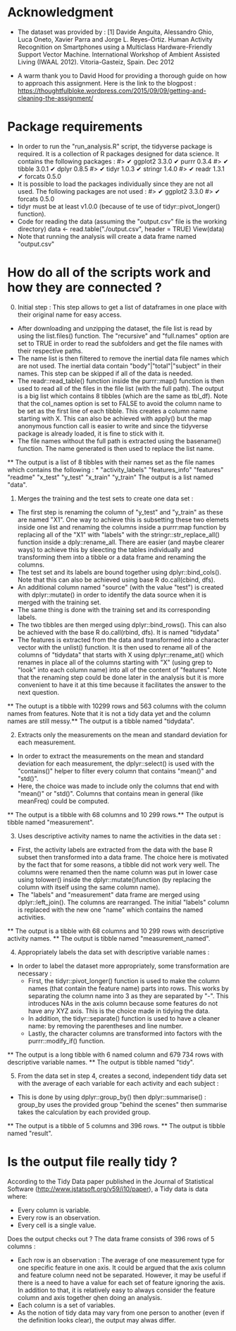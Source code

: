 
Acknowledgment
==================================================================
- The dataset was provided by :
[1] Davide Anguita, Alessandro Ghio, Luca Oneto, Xavier Parra and Jorge L. Reyes-Ortiz. Human Activity Recognition on Smartphones using a Multiclass Hardware-Friendly Support Vector Machine. International Workshop of Ambient Assisted Living (IWAAL 2012). Vitoria-Gasteiz, Spain. Dec 2012

- A warm thank you to David Hood for providing a thorough guide on how to approach this assignment. 
Here is the link to the blogpost : https://thoughtfulbloke.wordpress.com/2015/09/09/getting-and-cleaning-the-assignment/

Package requirements
==================================================================
- In order to run the "run_analysis.R" script,  the tidyverse package is required. It is a collection of R packages designed for data science. It contains the following packages : 
#> ✔ ggplot2 3.3.0     ✔ purrr   0.3.4
#> ✔ tibble  3.0.1     ✔ dplyr   0.8.5
#> ✔ tidyr   1.0.3     ✔ stringr 1.4.0
#> ✔ readr   1.3.1     ✔ forcats 0.5.0
- It is possible to load the packages individually since they are not all used. The following packages are not used :
#> ✔ ggplot2 3.3.0
#> ✔ forcats 0.5.0
- tidyr must be at least v1.0.0 (because of te use of tidyr::pivot_longer() function).
- Code for reading the data (assuming the "output.csv" file is the working directory)
data <- read.table("./output.csv", header = TRUE)
View(data)
- Note that running the analysis will create a data frame named "output.csv"

How do all of the scripts work and how they are connected ?
==================================================================

0) Initial step : This step allows to get a list of dataframes in one place with their original name for easy access.
- After downloading and unzipping the dataset, the file list is read by using the list.files() function. 
The "recursive" and "full.names" option are set to TRUE in order to read the subfolders and get the file names with their respective paths.
- The name list is then filtered to remove the inertial data file names which are not used. The inertial data contain "body"|"total"|"subject" in their names. This step can be skipped if all of the data is needed.
- The readr::read_table() function inside the purrr::map() function is then used to read all of the files in the file list (with the full path). 
The output is a big list which contains 8 tibbles (which are the same as tbl_df). Note that the col_names option is set to FALSE to avoid the column name to be set as the first line of each tibble. This creates a column name starting with X.
This can also be achieved with apply() but the map anonymous function call is easier to write and since the tidyverse package  is already loaded, it is fine to stick with it.
- The file names without the full path is  extracted using the basename() function. The name generated is then used to replace the list name.

** The output is a list of 8 tibbles with their names set as the file names which contains the following :
    * "activity_labels" "features_info" "features" "readme" "x_test" "y_test" "x_train" "y_train"
    The output is a list named "data".

1) Merges the training and the test sets to create one data set :
- The first step is renaming the column of "y_test" and "y_train" as these are named "X1". One way to achieve this is subsetting these two elemets inside one list and renaming the columns inside a purrr:map function by replacing all of the "X1" with "labels" with the stringr::str_replace_all() function inside a dply::rename_all. There are easier (and maybe clearer ways) to achieve this by sleecting the tables individually and transforming them into  a tibble or a data frame and renaming the columns.
- The test set and its labels are bound together using dplyr::bind_cols(). Note that this can also be achieved using base R do.call(cbind, dfs).
-  An additional column named "source" (with the value "test") is created with dplyr::mutate() in order to identify the data source when it is merged with the training set.
- The same thing is done with the training set and its corresponding labels.
- The two tibbles are then merged using dplyr::bind_rows(). This can also be achieved with the base R do.call(rbind, dfs). It is named "tidydata"
- The features is extracted from the data and transformed into a character vector with the unlist() function. It is then used to rename all of the columns of "tidydata" that starts with X using dplyr::rename_at() which renames in place all of the columns starting with "X" (using grep to "look" into each column name) into all of the content of "features". Note that the renaming step could be done later in the analysis but it is more convenient to have it at this time because it facilitates the answer to the next question.

** The outupt is a tibble with 10299 rows and 563 columns with the column names from features. Note that it is not a tidy data yet and the column names are still  messy.**
The output is a tibble named "tidydata".

2) Extracts only the measurements on the mean and standard deviation for each measurement.
- In order to extract the measurements on the mean and standard deviation for each measurement, the dplyr::select() is used with the "contains()" helper to filter  every column that contains "mean()" and "std()".
- Here, the choice was made to include only the columns that end with "mean()" or "std()". Columns that contains mean in general (like meanFreq) could be computed.

** The output is a tibble with 68 columns and 10 299 rows.**
The output is tibble named "measurement".

3) Uses descriptive activity names to name the activities in the data set :
- First, the activity labels are extracted from the data with the base R subset then transformed into a data frame. The choice here is motivated by the fact that for some reasons, a tibble did not work very well. The columns were renamed then the name column was put in lower case using tolower() inside the dplyr::mutate()function (by replacing the column with itself using the same column name).
- The "labels" and "measurement" data frame are merged using dplyr::left_join(). The columns are rearranged. The initial "labels" column is replaced with the new one "name" which contains the named activities.

** The output is a tibble with 68 columns and 10 299 rows with descriptive activity names. **
The output is tibble named "measurement_named".

4) Appropriately labels the data set with descriptive variable names :
- In order to label the dataset more appropriately, some transformation are necessary : 
   * First, the tidyr::pivot_longer() function is used to make the column names (that contain the feature name) parts into rows. This works by separating the column name into 3 as they are separated by "-".
   This introduces NAs in the axis column because some features do not have any XYZ axis. This is the choice made in tidying the data.
   * In addition, the tidyr::separate() function is used to have a cleaner name: by removing the parentheses and line number.
   * Lastly, the character columns are transformed into factors with the purrr::modify_if() function.

** The output is a long tibble with 6 named column and 679 734 rows with descriptive variable names. **
The output is tibble named "tidy".

5) From the data set in step 4, creates a second, independent tidy data set with the average of each variable for each activity and each subject :
- This is done by using dplyr::group_by() then dplyr::summarise() : group_by uses the provided group "behind the scenes" then summarise takes the calculation by each provided group.

** The output is a tibble of 5 columns and 396 rows. **
The output is tibble named "result".


Is the output file really tidy ?
==================================================================
According to the Tidy Data paper published in the Journal of Statistical Software (http://www.jstatsoft.org/v59/i10/paper), 
a Tidy data is data where:
- Every column is variable.
- Every row is an observation.
- Every cell is a single value.

Does the output checks out ?
The data frame consists of	396 rows of  5 columns :
- Each row is an observation : The average of one measurement type for one specific feature in one axis. It could be argued that the axis column and feature column need not be separated. However, it may be useful if there is a need to have a value for each set of feature ignoring the axis. In addition to that, it is relatively easy to always consider the feature column and axis together qhen doing an analysis.
- Each column is a set of variables.
- As the notion of tidy data may vary from one person to another (even if the definition looks clear), the output may alwas differ.



